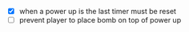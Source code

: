 +   [x] when a power up is the last timer must be reset
+   [ ] prevent player to place bomb on top of power up